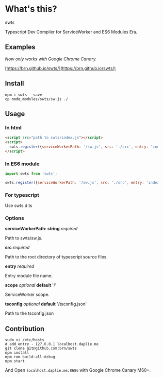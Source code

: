 # What's this?

swts

Typescript Dev Compiler for ServiceWorker and ES6 Modules Era.

## Examples

*Now only works with Google Chrome Canary.*

[https://brn.github.io/swts/](https://brn.github.io/swts/)

## Install

```
npm i swts --save
cp node_modules/swts/sw.js ./
```

## Usage

### In html

```html
<script src="path to swts/index.js"></script>
<script>
  swts.register({serviceWorkerPath: '/sw.js', src: './src', entry: 'index.ts', scope: '/'});
</script>
```

### In ES6 module

```javascript
import swts from 'swts';

swts.register({serviceWorkerPath: '/sw.js', src: './src', entry: 'index.ts', scope: '/'});
```

### For typescript

Use swts.d.ts

### Options

**serviceWorkerPath: string** *required*

Path to swts/sw.js.

**src** *required*

Path to the root directory of typescript source files.

**entry** *required*

Entry module file name.

**scope** *optional* __default__ '/'

ServiceWorker scope.

**tsconfig** *optional* __default__ '/tsconfig.json'

Path to the tsconfig.json

## Contribution

```shell
sudo vi /etc/hosts
# add entry - 127.0.0.1 localhost.daplie.me
git clone git@github.com:brn/swts
npm install
npm run build-all-debug
npm start
```

And Open `localhost.daplie.me:8686` with Google Chrome Canary M60+.
